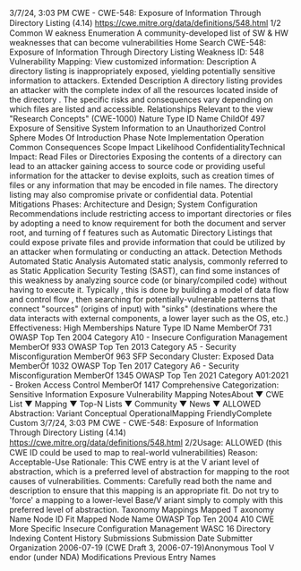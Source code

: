 3/7/24, 3:03 PM CWE - CWE-548: Exposure of Information Through Directory Listing (4.14)
https://cwe.mitre.org/data/deﬁnitions/548.html 1/2
Common W eakness Enumeration
A community-developed list of SW & HW weaknesses that can become
vulnerabilities
Home Search
CWE-548: Exposure of Information Through Directory Listing
Weakness ID: 548
Vulnerability Mapping: 
View customized information:
 Description
A directory listing is inappropriately exposed, yielding potentially sensitive information to attackers.
 Extended Description
A directory listing provides an attacker with the complete index of all the resources located inside of the directory . The specific risks
and consequences vary depending on which files are listed and accessible.
 Relationships
 Relevant to the view "Research Concepts" (CWE-1000)
Nature Type ID Name
ChildOf 497 Exposure of Sensitive System Information to an Unauthorized Control Sphere
 Modes Of Introduction
Phase Note
Implementation
Operation
 Common Consequences
Scope Impact Likelihood
ConfidentialityTechnical Impact: Read Files or Directories
Exposing the contents of a directory can lead to an attacker gaining access to source code or
providing useful information for the attacker to devise exploits, such as creation times of files or any
information that may be encoded in file names. The directory listing may also compromise private or
confidential data.
 Potential Mitigations
Phases: Architecture and Design; System Configuration
Recommendations include restricting access to important directories or files by adopting a need to know requirement for both
the document and server root, and turning of f features such as Automatic Directory Listings that could expose private files and
provide information that could be utilized by an attacker when formulating or conducting an attack.
 Detection Methods
Automated Static Analysis
Automated static analysis, commonly referred to as Static Application Security Testing (SAST), can find some instances of this
weakness by analyzing source code (or binary/compiled code) without having to execute it. Typically , this is done by building a
model of data flow and control flow , then searching for potentially-vulnerable patterns that connect "sources" (origins of input)
with "sinks" (destinations where the data interacts with external components, a lower layer such as the OS, etc.)
Effectiveness: High
 Memberships
Nature Type ID Name
MemberOf 731 OWASP Top Ten 2004 Category A10 - Insecure Configuration Management
MemberOf 933 OWASP Top Ten 2013 Category A5 - Security Misconfiguration
MemberOf 963 SFP Secondary Cluster: Exposed Data
MemberOf 1032 OWASP Top Ten 2017 Category A6 - Security Misconfiguration
MemberOf 1345 OWASP Top Ten 2021 Category A01:2021 - Broken Access Control
MemberOf 1417 Comprehensive Categorization: Sensitive Information Exposure
 Vulnerability Mapping NotesAbout ▼ CWE List ▼ Mapping ▼ Top-N Lists ▼ Community ▼ News ▼
ALLOWED
Abstraction: Variant
Conceptual OperationalMapping
FriendlyComplete Custom
3/7/24, 3:03 PM CWE - CWE-548: Exposure of Information Through Directory Listing (4.14)
https://cwe.mitre.org/data/deﬁnitions/548.html 2/2Usage: ALLOWED (this CWE ID could be used to map to real-world vulnerabilities)
Reason: Acceptable-Use
Rationale:
This CWE entry is at the V ariant level of abstraction, which is a preferred level of abstraction for mapping to the root causes of
vulnerabilities.
Comments:
Carefully read both the name and description to ensure that this mapping is an appropriate fit. Do not try to 'force' a mapping to a
lower-level Base/V ariant simply to comply with this preferred level of abstraction.
 Taxonomy Mappings
Mapped T axonomy Name Node ID Fit Mapped Node Name
OWASP Top Ten 2004 A10 CWE More Specific Insecure Configuration Management
WASC 16 Directory Indexing
 Content History
 Submissions
Submission Date Submitter Organization
2006-07-19
(CWE Draft 3, 2006-07-19)Anonymous Tool V endor (under NDA)
 Modifications
 Previous Entry Names